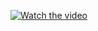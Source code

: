 [![Watch the video](https://img.youtube.com/vi/T-D1KVIuvjA/maxresdefault.jpg)](https://www.youtube.com/watch?v=SWmo46d4fkE)
